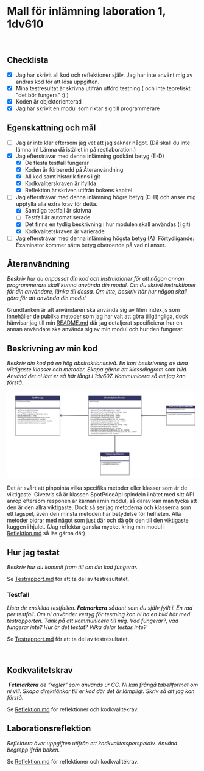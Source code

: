 # Mall för inlämning laboration 1, 1dv610
​
## Checklista
  - [x] Jag har skrivit all kod och reflektioner själv. Jag har inte använt mig av andras kod för att lösa uppgiften.
  - [x] Mina testresultat är skrivna utifrån utförd testning ( och inte teoretiskt: "det bör fungera" :) )
  - [x] Koden är objektorienterad
  - [x] Jag har skrivit en modul som riktar sig till programmerare
​
## Egenskattning och mål
  - [ ] Jag är inte klar eftersom jag vet att jag saknar något. (Då skall du inte lämna in! Lämna då istället in på restlaboration.)
  - [x] Jag eftersträvar med denna inlämning godkänt betyg (E-D)
    - [x] De flesta testfall fungerar
    - [x] Koden är förberedd på Återanvändning
    - [x] All kod samt historik finns i git 
    - [x] Kodkvaliterskraven är ifyllda
    - [x] Reflektion är skriven utifrån bokens kapitel 
  - [ ] Jag eftersträvar med denna inlämning högre betyg (C-B) och anser mig uppfylla alla extra krav för detta. 
    - [x] Samtliga testfall är skrivna    
    - [ ] Testfall är automatiserade
    - [x] Det finns en tydlig beskrivning i hur modulen skall användas (i git)
    - [x] Kodkvalitetskraven är varierade 
  - [ ] Jag eftersträvar med denna inlämning högsta betyg (A) 
​
Förtydligande: Examinator kommer sätta betyg oberoende på vad ni anser. 
​
## Återanvändning
<i>Beskriv hur du anpassat din kod och instruktioner för att någon annan programmerare skall kunna använda din modul. Om du skrivit instruktioner för din användare, länka till dessa. Om inte, beskriv här hur någon skall göra för att använda din modul.</i>

Grundtanken är att användaren ska använda sig av filen index.js som innehåller de publika metoder som jag har valt att göra tillgängliga, dock hänvisar jag
till min [README.md](README.md) där jag detaljerat specificierar hur en annan användare ska använda sig av min modul och hur den fungerar.
​
## Beskrivning av min kod
<i>Beskriv din kod på en hög abstraktionsnivå. En kort beskrivning av dina viktigaste klasser och metoder. Skapa gärna ett klassdiagram som bild. Använd det ni lärt er så här långt i 1dv607. Kommunicera så att jag kan förstå.</i>

![Klassdiagram](./images/Klassdiagram%20-%20Labb1.jpg)

Det är svårt att pinpointa vilka specifika metoder eller klasser som är de viktigaste. Givetvis så är klassen SpotPriceApi spindeln i nätet med sitt API anrop eftersom responen är kärnan i min modul, så därav kan man tycka att den är den allra viktigaste. Dock så ser jag metoderna och klasserna som ett lagspel, även den minsta metoden har betydelse för helheten. Alla metoder bidrar med något som just där och då gör den till den viktigaste kuggen i hjulet. (Jag reflektar ganska mycket kring min modul i [Reflektion.md](Reflektion.md) så läs gärna där) 
​
## Hur jag testat
<i>Beskriv hur du kommit fram till om din kod fungerar.</i>

Se [Testrapport.md](./test-rapport/Testrapport.md) för att ta del av testresultatet.
​
### Testfall
<i>Lista de enskilda testfallen. **Fetmarkera** sådant som du själv fyllt i. En rad per testfall. Om ni använder vertyg för testning kan ni ha en bild här med testrapporten. Tänk på att kommunicera till mig. Vad fungerar?, vad fungerar inte? Hur är det testat? Vilka delar testas inte? </i>

Se [Testrapport.md](./test-rapport/Testrapport.md) för att ta del av testresultatet.

​
## Kodkvalitetskrav
​
<i>**Fetmarkera** de "regler" som används ur CC. Ni kan frångå tabellformat om ni vill. Skapa direktlänkar till er kod där det är lämpligt. Skriv så att jag kan förstå.</i>

Se [Reflektion.md](Reflektion.md) för reflektioner och kodkvalitékrav.
​

## Laborationsreflektion
<i>Reflektera över uppgiften utifrån ett kodkvalitetsperspektiv. Använd begrepp ifrån boken. </i>

Se [Reflektion.md](Reflektion.md) för reflektioner och kodkvalitékrav.